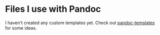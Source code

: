 # Files I use with Pandoc

I haven't created any custom templates yet. Check out [pandoc-templates](github.com/kjhealy/pandoc-templates) for some ideas.
